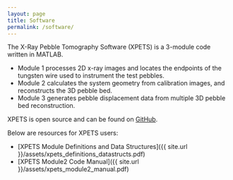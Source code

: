 ```yaml
---
layout: page
title: Software
permalink: /software/
---
```


The X-Ray Pebble Tomography Software (XPETS) is a 3-module code written in MATLAB. 

- Module 1 processes 2D x-ray images and locates the endpoints of the tungsten wire used to instrument the test pebbles.
- Module 2 calculates the system geometry from calibration images, and reconstructs the 3D pebble bed.
- Module 3 generates pebble displacement data from multiple 3D pebble bed reconstruction.

XPETS is open source and can be found on [GitHub](https://github.com/ucb-xprex).

Below are resources for XPETS users:

- [XPETS Module Definitions and Data Structures]({{ site.url }}/assets/xpets_definitions_datastructs.pdf)
- [XPETS Module2 Code Manual]({{ site.url }}/assets/xpets_module2_manual.pdf)
